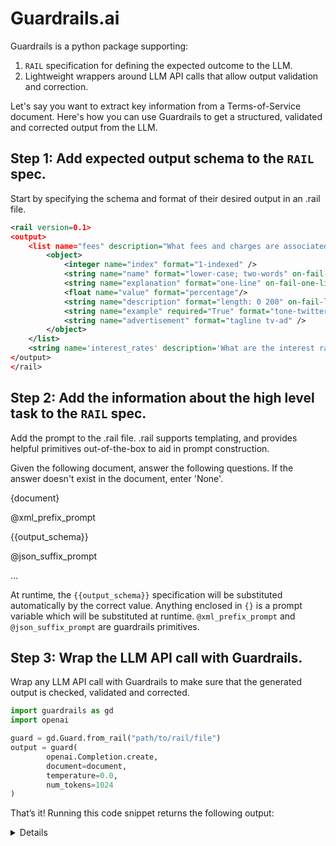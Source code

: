 # Guardrails.ai

Guardrails is a python package supporting:

1. `RAIL` specification for defining the expected outcome to the LLM.
2. Lightweight wrappers around LLM API calls that allow output validation and correction.

Let's say you want to extract key information from a Terms-of-Service document. Here's how you can use Guardrails to get a structured, validated and corrected output from the LLM.

## Step 1: Add expected output schema to the `RAIL` spec.
Start by specifying the schema and format of their desired output in an .rail file.

```xml
<rail version=0.1>
<output>
    <list name="fees" description="What fees and charges are associated with my account?">
        <object>
            <integer name="index" format="1-indexed" />
            <string name="name" format="lower-case; two-words" on-fail-lower-case="noop" on-fail-two-words="reask"/>
            <string name="explanation" format="one-line" on-fail-one-line="noop" />
            <float name="value" format="percentage"/>
            <string name="description" format="length: 0 200" on-fail-length="noop" />
            <string name="example" required="True" format="tone-twitter explain-high-quality" />
            <string name="advertisement" format="tagline tv-ad" />
        </object>
    </list>
    <string name='interest_rates' description='What are the interest rates offered by the bank on savings and checking accounts, loans, and credit products?' format="one-line" on-fail-one-line="noop"/>
</output>
</rail>
```

## Step 2: Add the information about the high level task to the `RAIL` spec.

Add the prompt to the .rail file. .rail supports templating, and provides helpful primitives out-of-the-box to aid in prompt construction.

<rail version="0.1">
<prompt>

Given the following document, answer the following questions. If the answer doesn't exist in the document, enter 'None'.

{document}

@xml_prefix_prompt

{{output_schema}}

@json_suffix_prompt
</prompt>

<output>
	...
</output>

</rail>

At runtime, the `{{output_schema}}` specification will be substituted automatically by the correct value. Anything enclosed in `{}` is a prompt variable which will be substituted at runtime. `@xml_prefix_prompt` and `@json_suffix_prompt` are guardrails primitives.

## Step 3: Wrap the LLM API call with Guardrails.

Wrap any LLM API call with Guardrails to make sure that the generated output is checked, validated and corrected.

```python
import guardrails as gd
import openai

guard = gd.Guard.from_rail("path/to/rail/file")
output = guard(
		openai.Completion.create,
		document=document,
		temperature=0.0,
		num_tokens=1024
)
```

That’s it! Running this code snippet returns the following output:

<!-- Add click to expand markdown block below: -->
<details>
```json
{
		'interest_rates': 'Purchase Annual Percentage Rate (APR) 0% Intro APR for the first 18 months that your Account
is open. After that, 19.49%. This APR will vary with the market based on the Prime Rate. My Chase Loan SM APR 
19.49%. This APR will vary with the market based on the Prime Rate. Balance Transfer APR 0% Intro APR for the first
18 months that your Account is open. After that, 19.49%. This APR will vary with the market based on the Prime 
Rate. Cash Advance APR 29.49%. This APR will vary with the market based on the Prime Rate. Penalty APR and When It 
Applies Up to 29.99%. This APR will vary with the market based on the Prime Rate.'
    'fees': [
        {
            'index': 1,
            'name': 'annusal membership',
            'explanation': 'annual membership fee',
            'description': 'None',
            'advertisement': 'None'
        },
        {
            'index': 2,
            'name': 'my chase',
            'explanation': 'fixed finance charge',
            'description': 'Monthly fee of 0% of the amount of each eligible purchase transaction or amount 
selected to create a My Chase Plan while in the 0% Intro Purchase APR period. After that, monthly fee of 1.72% of 
the amount of each eligible purchase transaction or amount selected to create a My Chase Plan. The My Chase Plan 
Fee will be determined at the time each My Chase Plan is created and will remain the same until the My Chase Plan 
is paid in full.',
            'advertisement': 'None'
        },
        {
            'index': 3,
            'name': 'balance transfers',
            'explanation': 'intro fee',
            'description': 'Intro fee of either $5 or 3% of the amount of each transfer, whichever is greater, on 
transfers made within 60 days of account opening. After that: Either $5 or 5% of the amount of each transfer, 
whichever is greater.',
            'advertisement': 'None'
        },
        {
            'index': 4,
            'name': 'cash advances',
            'explanation': 'transaction fee',
            'description': 'Either $10 or 5% of the amount of each transaction, whichever is greater.',
            'advertisement': 'None'
        },
        {
            'index': 5,
            'name': 'foreign transactions',
            'explanation': 'transaction fee',
            'description': '3% of the amount of each transaction in U.S. dollars.',
            'advertisement': 'None'
        },
        {
            'index': 6,
            'name': 'late payment',
            'explanation': 'penalty fee',
            'description': 'Up to $40.',
            'advertisement': 'None'
        },
        {
            'index': 7,
            'name': 'over-the',
            'explanation': 'penalty fee',
            'description': 'None',
            'advertisement': 'None'
        },
        {
            'index': 8,
            'name': 'return payment',
            'explanation': 'penalty fee',
            'description': 'Up to $40.',
            'advertisement': 'None'
        },
        {
            'index': 9,
            'name': 'return check',
            'explanation': 'penalty fee',
            'description': 'None',
            'advertisement': 'None'
        }
    ]
}
```
</details>